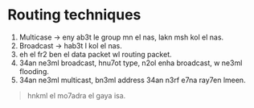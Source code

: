 # Routing techniques
1. Multicase -> eny ab3t le group mn el nas, lakn msh kol el nas. 
2. Broadcast -> hab3t l kol el nas.
3. eh el fr2 ben el data packet wl routing packet.
4. 34an ne3ml broadcast, hnu7ot type, n2ol enha broadcast, w ne3ml flooding. 
5. 34an ne3ml multicast, bn3ml address 34an n3rf e7na ray7en lmeen. 
> hnkml el mo7adra el gaya isa. 